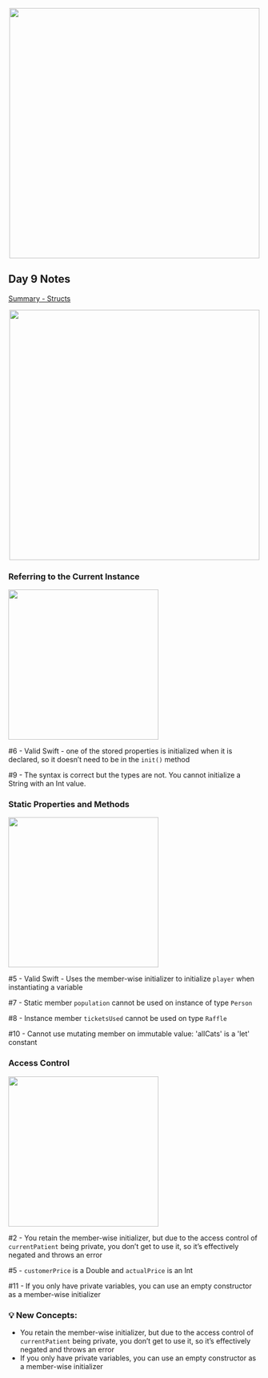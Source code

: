 <p align="center"><img src="https://github.com/neilhiddink/100DaysOfSwift/blob/master/00.%20Resources/banner.png" width="500"></p>

## Day 9 Notes

[Summary - Structs](https://www.hackingwithswift.com/sixty/7/13/structs-summary)

<p align="center"><img src="https://github.com/neilhiddink/100DaysOfSwift/blob/master/01.%20Days%201-12/009.%20Structs%20(Part%202)/Tests/00.%20Day%209%20Progress%202-9-18.png" width="500"></p>

### Referring to the Current Instance

<img src="https://github.com/neilhiddink/100DaysOfSwift/blob/master/01.%20Days%201-12/009.%20Structs%20(Part%202)/Tests/02.%20Referring%20to%20the%20Current%20Instance%202-9-18.png" width="300">

#6 - Valid Swift - one of the stored properties is initialized when it is declared, so it doesn’t need to be in the `init()` method

#9 - The syntax is correct but the types are not. You cannot initialize a String with an Int value.

### Static Properties and Methods

<img src="https://github.com/neilhiddink/100DaysOfSwift/blob/master/01.%20Days%201-12/009.%20Structs%20(Part%202)/Tests/04.%20Static%20Properties%20and%20Methods%202-9-18.png" width="300">

#5 - Valid Swift - Uses the member-wise initializer to initialize `player` when instantiating a variable

#7 - Static member `population` cannot be used on instance of type `Person`

#8 - Instance member `ticketsUsed` cannot be used on type `Raffle`

#10 - Cannot use mutating member on immutable value: 'allCats' is a 'let' constant

### Access Control

<img src="https://github.com/neilhiddink/100DaysOfSwift/blob/master/01.%20Days%201-12/009.%20Structs%20(Part%202)/Tests/05.%20Access%20Control%202-9-18.png" width="300">

#2 - You retain the member-wise initializer, but due to the access control of `currentPatient` being private, you don’t get to use it, so it’s effectively negated and throws an error

#5 - `customerPrice` is a Double and `actualPrice` is an Int

#11 - If you only have private variables, you can use an empty constructor as a member-wise initializer

### 💡 New Concepts:

- You retain the member-wise initializer, but due to the access control of `currentPatient` being private, you don’t get to use it, so it’s effectively negated and throws an error
- If you only have private variables, you can use an empty constructor as a member-wise initializer
